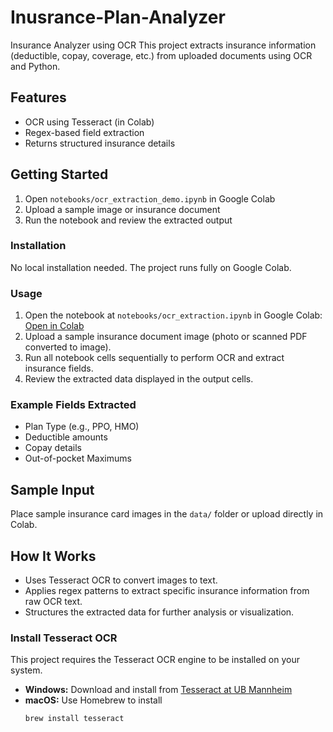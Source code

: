 # Inusrance-Plan-Analyzer
Insurance Analyzer using OCR
This project extracts insurance information (deductible, copay, coverage, etc.) from uploaded documents using OCR and Python.
## Features
- OCR using Tesseract (in Colab)
- Regex-based field extraction
- Returns structured insurance details

## Getting Started
1. Open `notebooks/ocr_extraction_demo.ipynb` in Google Colab
2. Upload a sample image or insurance document
3. Run the notebook and review the extracted output


### Installation
No local installation needed. The project runs fully on Google Colab.

### Usage
1. Open the notebook at `notebooks/ocr_extraction.ipynb` in Google Colab:  
   [Open in Colab](https://colab.research.google.com/github/saimasano123/Inusrance-Plan-Analyzer/blob/main/notebooks/ocr_extraction.ipynb)
2. Upload a sample insurance document image (photo or scanned PDF converted to image).
3. Run all notebook cells sequentially to perform OCR and extract insurance fields.
4. Review the extracted data displayed in the output cells.

### Example Fields Extracted
- Plan Type (e.g., PPO, HMO)
- Deductible amounts
- Copay details
- Out-of-pocket Maximums

## Sample Input
Place sample insurance card images in the `data/` folder or upload directly in Colab.

## How It Works
- Uses Tesseract OCR to convert images to text.
- Applies regex patterns to extract specific insurance information from raw OCR text.
- Structures the extracted data for further analysis or visualization.

### Install Tesseract OCR

This project requires the Tesseract OCR engine to be installed on your system.

- **Windows:** Download and install from [Tesseract at UB Mannheim](https://github.com/UB-Mannheim/tesseract/wiki)
- **macOS:** Use Homebrew to install  
  ```bash
  brew install tesseract
